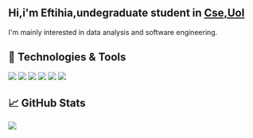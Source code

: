 
## Hi,i'm Eftihia,undegraduate student in [Cse,UoI](https://cse.uoi.gr/)

I'm mainly interested in data analysis and software engineering.

## 🔧 Technologies & Tools
![](https://img.shields.io/badge/OS-Linux-informational?style=flat&logo=linux&logoColor=white&color=2bbc8a)
[![](https://img.shields.io/badge/Code-Java-D2691E?style=flat&logo=java&logoColor=white)](https://adoptopenjdk.net/)
[![](https://img.shields.io/badge/Code-Python-informational?style=flat&logo=python&logoColor=white&color=2bbc8a)](https://www.python.org/downloads/)
[![](https://img.shields.io/badge/Code-Ruby-informational?style=flat&logo=ruby&logoColor=white&color=yellow)](https://developer.mozilla.org/en-US/docs/Web/Ruby)
[![](https://img.shields.io/badge/Terminal-informational?style=flat&logo=gnu-bash&logoColor=white&color=brightgreen)](https://formulae.brew.sh/formula/terminal)
[![](https://img.shields.io/badge/tools-MySQL-4479A1?logo=mysql&labelColor=grey&logoWidth=20)](https://www.mysql.com/)


## &#x1f4c8; GitHub Stats

<a href="https://github.com/ekiafa">
  <img align="center" src="https://github-readme-stats.vercel.app/api/top-langs/?username=ekiafa&hide=jupyter%20notebook,html&layout=compact&theme=dark"/>
</a>

